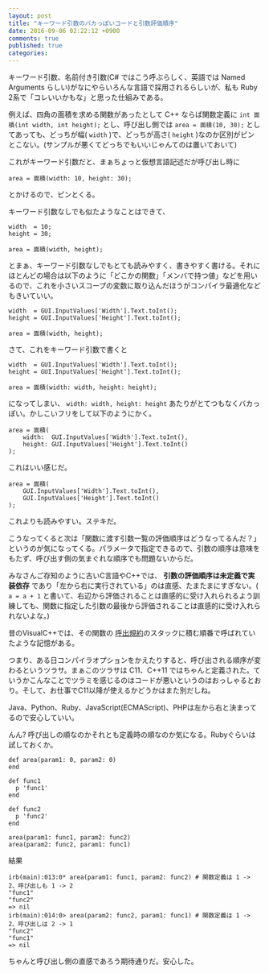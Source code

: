 ```yaml
---
layout: post
title: "キーワード引数のバカっぽいコードと引数評価順序"
date: 2016-09-06 02:22:12 +0900
comments: true
published: true
categories: 
---
```


キーワード引数、名前付き引数(C# ではこう呼ぶらしく、英語では Named Arguments らしい)がなにやらいろんな言語で採用されるらしいが、私も Ruby 2系で「コレいいかもな」と思った仕組みである。

例えば、四角の面積を求める関数があったとして C++ ならば関数定義に `int 面積(int width, int height);` とし、呼び出し側では `area = 面積(10, 30);` としてあっても、どっちが幅( `width` )で、どっちが高さ( `height` )なのか区別がピンとこない。(サンプルが悪くてどっちでもいいじゃんてのは置いておいて)

これがキーワード引数だと、まぁちょっと仮想言語記述だが呼び出し時に

```
area = 面積(width: 10, height: 30);
```

とかけるので、ピンとくる。

キーワード引数なしでも似たようなことはできて、

```
width  = 10;
height = 30;

area = 面積(width, height);
```

とまぁ、キーワード引数なしでもとても読みやすく、書きやすく書ける。それにほとんどの場合は以下のように「どこかの関数」「メンバで持つ値」などを用いるので、これを小さいスコープの変数に取り込んだほうがコンパイラ最適化などもきいていい。

```
width  = GUI.InputValues['Width'].Text.toInt();
height = GUI.InputValues['Height'].Text.toInt();

area = 面積(width, height);
```

さて、これをキーワード引数で書くと

```
width  = GUI.InputValues['Width'].Text.toInt();
height = GUI.InputValues['Height'].Text.toInt();

area = 面積(width: width, height: height);
```

になってしまい、 `width: width, height: height` あたりがとてつもなくバカっぽい。かしこいフリをして以下のようにかく。

```
area = 面積(
    width:  GUI.InputValues['Width'].Text.toInt(),
    height: GUI.InputValues['Height'].Text.toInt()
);
```

これはいい感じだ。

```
area = 面積(
    GUI.InputValues['Width'].Text.toInt(),
    GUI.InputValues['Height'].Text.toInt()
);
```

これよりも読みやすい。ステキだ。

こうなってくると次は「関数に渡す引数一覧の評価順序はどうなってるんだ？」というのが気になってくる。パラメータで指定できるので、引数の順序は意味をもたず、呼び出す側の気まぐれな順序でも問題ないからだ。

みなさんご存知のように古いC言語やC++では、 **引数の評価順序は未定義で実装依存** であり「左から右に実行されている」のは直感、たまたまにすぎない。( `a = a + 1` と書いて、右辺から評価されることは直感的に受け入れられるよう訓練しても、関数に指定した引数の最後から評価されることは直感的に受け入れられないよな。)

昔のVisualC++では、その関数の [呼出規約](https://ja.wikipedia.org/wiki/%E5%91%BC%E5%87%BA%E8%A6%8F%E7%B4%84)のスタックに積む順番で呼ばれていたような記憶がある。

つまり、ある日コンパイラオプションをかえたりすると、呼び出される順序が変わるというツラサ。まぁこのツラサは C11、C++11 ではちゃんと定義された。ていうかこんなことでツラミを感じるのはコードが悪いというのはおっしゃるとおり。そして、お仕事でC11以降が使えるかどうかはまた別だしね。

Java、Python、Ruby、JavaScript(ECMAScript)、PHPは左から右と決まってるので安心していい。

んん? 呼び出しの順なのかそれとも定義時の順なのか気になる。Rubyぐらいは試しておくか。

```
def area(param1: 0, param2: 0)
end

def func1
  p 'func1'
end

def func2
  p 'func2'
end

area(param1: func1, param2: func2)
area(param2: func2, param1: func1)
```

結果

```
irb(main):013:0* area(param1: func1, param2: func2) # 関数定義は 1 -> 2、呼び出しも 1 -> 2
"func1"
"func2"
=> nil
irb(main):014:0> area(param2: func2, param1: func1) # 関数定義は 1 -> 2、呼び出しは 2 -> 1
"func2"
"func1"
=> nil
```

ちゃんと呼び出し側の直感であろう期待通りだ。安心した。

